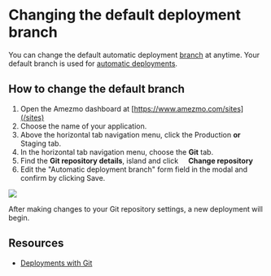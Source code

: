 # Changing the default deployment branch

You can change the default automatic deployment [branch](/docs/git/branches) at anytime. Your default
branch is used for [automatic deployments](/docs/deployments).

## How to change the default branch

1. Open the Amezmo dashboard at [https://www.amezmo.com/sites](/sites)
2. Choose the name of your application.
3. Above the horizontal tab navigation menu, click the Production **or** Staging tab.
4. In the horizontal tab navigation menu, choose the **Git** tab.
5. Find the **Git repository details**, island and click &nbsp;<i style="color:#586f90" class="fas fa-ellipsis-h"></i>&nbsp;&nbsp;
<i style="color:#586f90" class="fas fa-small fa-chevron-right"></i> **Change repository**
6. Edit the "Automatic deployment branch" form field in the modal and confirm by clicking Save.

 <img class="img-enlargable" src="https://s3.us-east-2.amazonaws.com/static.amezmo.net/change-automatic-deployment-branch.png" />


After making changes to your Git repository settings, a new deployment will begin.

## Resources

- [Deployments with Git](/docs/git)

